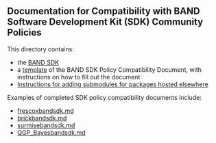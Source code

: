 ## Documentation for Compatibility with BAND Software Development Kit (SDK) Community Policies

This directory contains:
- the [BAND SDK](bandsdk.md) 
- a [template](template.md) of the BAND SDK Policy Compatibility Document, with instructions on how to fill out the document
- [Instructions for adding submodules for packages hosted elsewhere](git_instructions_for_submodules.md)

Examples of completed SDK policy compatibility documents include:
-  [frescoxbandsdk.md](/software/Bfrescox/frescoxbandsdk.md)
-  [brickbandsdk.md](/software/BRICK/brickbandsdk.md)
-  [surmisebandsdk.md](https://github.com/surmising/surmise/blob/main/surmisebandsdk.md)
-  [QGP_Bayesbandsdk.md](https://github.com/danOSU/QGP_Bayes/blob/main/QGP_Bayesbandsdk.md)
